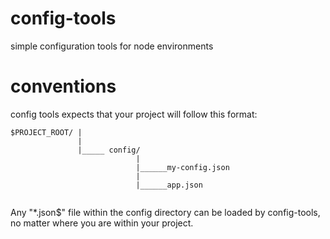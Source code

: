 config-tools
============

simple configuration tools for node environments

conventions
===========

config tools expects that your project will follow this format:
``````
$PROJECT_ROOT/ |
               |
               |_____ config/
                            |
                            |______my-config.json
                            |
                            |______app.json
                            
``````                      
Any "*.json$" file within the config directory  can be loaded by config-tools, no matter
where you are within your project.
